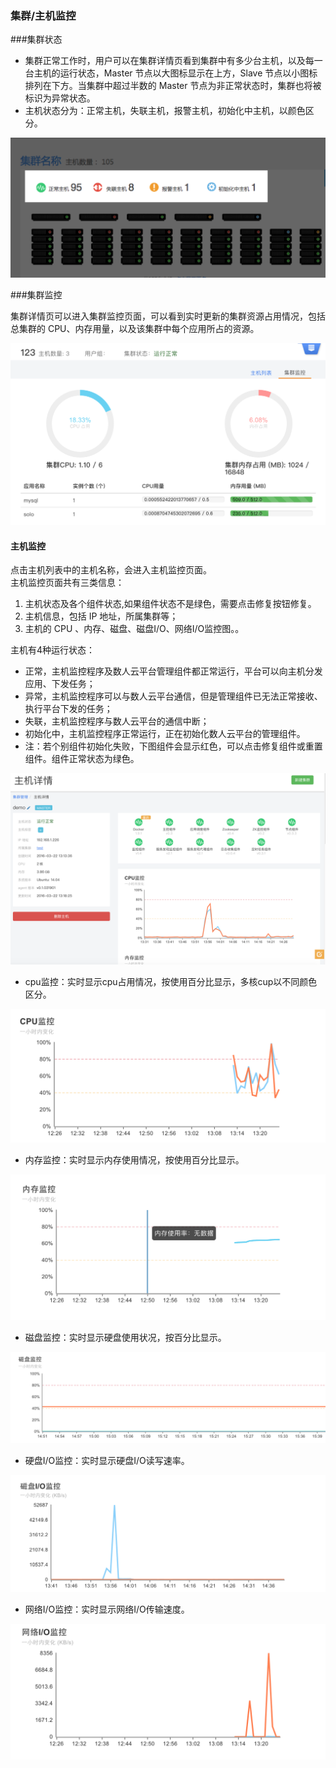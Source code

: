 ### 集群/主机监控


###集群状态

* 集群正常工作时，用户可以在集群详情页看到集群中有多少台主机，以及每一台主机的运行状态，Master 节点以大图标显示在上方，Slave 节点以小图标排列在下方。当集群中超过半数的 Master 节点为非正常状态时，集群也将被标识为异常状态。
* 主机状态分为：正常主机，失联主机，报警主机，初始化中主机，以颜色区分。     

![](clusterinfo.png)



###集群监控 

集群详情页可以进入集群监控页面，可以看到实时更新的集群资源占用情况，包括总集群的 CPU、内存用量，以及该集群中每个应用所占的资源。  

![](clusterjk.png) 

#### 主机监控

点击主机列表中的主机名称，会进入主机监控页面。  
主机监控页面共有三类信息：

1. 主机状态及各个组件状态,如果组件状态不是绿色，需要点击修复按钮修复。
2. 主机信息，包括 IP 地址，所属集群等；	
3. 主机的 CPU 、内存、磁盘、磁盘I/O、网络I/O监控图。。  

主机有4种运行状态：

*  正常，主机监控程序及数人云平台管理组件都正常运行，平台可以向主机分发应用、下发任务；    
*  异常，主机监控程序可以与数人云平台通信，但是管理组件已无法正常接收、执行平台下发的任务；    
*  失联，主机监控程序与数人云平台的通信中断；    
*  初始化中，主机监控程序正常运行，正在初始化数人云平台的管理组件。
*  注：若个别组件初始化失败，下图组件会显示红色，可以点击修复组件或重置组件。组件正常状态为绿色。

![组件监控](jk01.png)

*  cpu监控：实时显示cpu占用情况，按使用百分比显示，多核cup以不同颜色区分。

![cup监控](jk03.png)

*  内存监控：实时显示内存使用情况，按使用百分比显示。

![内存监控](jk02.png)

*  磁盘监控：实时显示硬盘使用状况，按百分比显示。

![磁盘监控](jk04.png)

* 硬盘I/O监控：实时显示硬盘I/O读写速率。

![硬盘监控](jk05.png)

*  网络I/O监控：实时显示网络I/O传输速度。

![网络监控](jk06.png)
